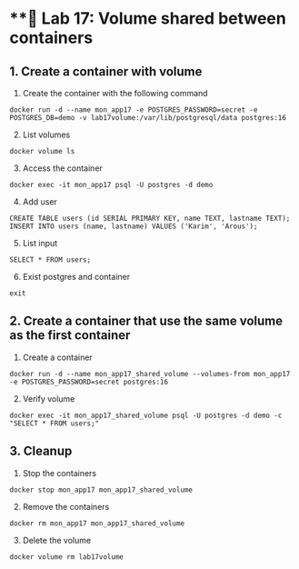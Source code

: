 # **🧪 Lab 17: Volume shared between containers

## 1. Create a container with volume
1. Create the container with the following command
```
docker run -d --name mon_app17 -e POSTGRES_PASSWORD=secret -e POSTGRES_DB=demo -v lab17volume:/var/lib/postgresql/data postgres:16
```

2. List volumes
```
docker volume ls
```

3. Access the container
```
docker exec -it mon_app17 psql -U postgres -d demo
```

4. Add user
```
CREATE TABLE users (id SERIAL PRIMARY KEY, name TEXT, lastname TEXT);
INSERT INTO users (name, lastname) VALUES ('Karim', 'Arous');
```

5. List input
```
SELECT * FROM users;
```

6. Exist postgres and container
```
exit
```

## 2. Create a container that use the same volume as the first container

1. Create a container 
```
docker run -d --name mon_app17_shared_volume --volumes-from mon_app17 -e POSTGRES_PASSWORD=secret postgres:16
```

2. Verify volume
```
docker exec -it mon_app17_shared_volume psql -U postgres -d demo -c "SELECT * FROM users;"
```

## 3. Cleanup

1. Stop the containers 
```
docker stop mon_app17 mon_app17_shared_volume
```

2. Remove the containers
```
docker rm mon_app17 mon_app17_shared_volume
```

3. Delete the volume
```
docker volume rm lab17volume
```
